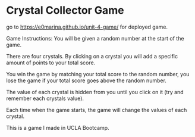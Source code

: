 # Crystal Collector Game 

go to https://e0marina.github.io/unit-4-game/ for deployed game. 

Game Instructions: You will be given a random number at the start of the game.


There are four crystals. By clicking on a crystal you will add a specific amount of points to your total score.


You win the game by matching your total score to the random number, you lose the game if your total score goes above the random number.


The value of each crystal is hidden from you until you click on it (try and remember each crystals value).


Each time when the game starts, the game will change the values of each crystal.

This is a game I made in UCLA Bootcamp. 
